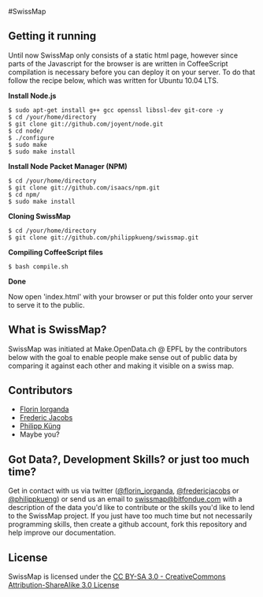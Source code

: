 #SwissMap

## Getting it running

Until now SwissMap only consists of a static html page, however since parts of the Javascript for the browser is are written in CoffeeScript compilation is necessary before you can deploy it on your server. To do that follow the recipe below, which was written for Ubuntu 10.04 LTS.

**Install Node.js**

    $ sudo apt-get install g++ gcc openssl libssl-dev git-core -y
    $ cd /your/home/directory
    $ git clone git://github.com/joyent/node.git
    $ cd node/
    $ ./configure
    $ sudo make
    $ sudo make install
  
**Install Node Packet Manager (NPM)**
 
    $ cd /your/home/directory
    $ git clone git://github.com/isaacs/npm.git
    $ cd npm/
    $ sudo make install
  
**Cloning SwissMap**

    $ cd /your/home/directory
    $ git clone git://github.com/philippkueng/swissmap.git
  
**Compiling CoffeeScript files**

    $ bash compile.sh
  
**Done**

Now open 'index.html' with your browser or put this folder onto your server to serve it to the public.

## What is SwissMap?

SwissMap was initiated at Make.OpenData.ch @ EPFL by the contributors below with the goal to enable people make sense out of public data by comparing it against each other and making it visible on a swiss map.

## Contributors

* [Florin Iorganda](http://twitter.com/#!/florin_iorganda)
* [Frederic Jacobs](https://github.com/FredericJacobs)
* [Philipp Küng](https://github.com/philippkueng)
* Maybe you?

## Got Data?, Development Skills? or just too much time?

Get in contact with us via twitter ([@florin_iorganda](http://twitter.com/#!/florin_iorganda), [@fredericjacobs](http://twitter.com/#!/fredericjacobs) or [@philippkueng](http://twitter.com/#!/philippkueng)) or send us an email to [swissmap@bitfondue.com](mailto:swissmap@bitfondue.com) with a description of the data you'd like to contribute or the skills you'd like to lend to the SwissMap project. If you just have too much time but not necessarily programming skills, then create a github account, fork this repository and help improve our documentation.
  
## License

SwissMap is licensed under the [CC BY-SA 3.0 - CreativeCommons Attribution-ShareAlike 3.0 License](http://creativecommons.org/licenses/by-sa/3.0/)
